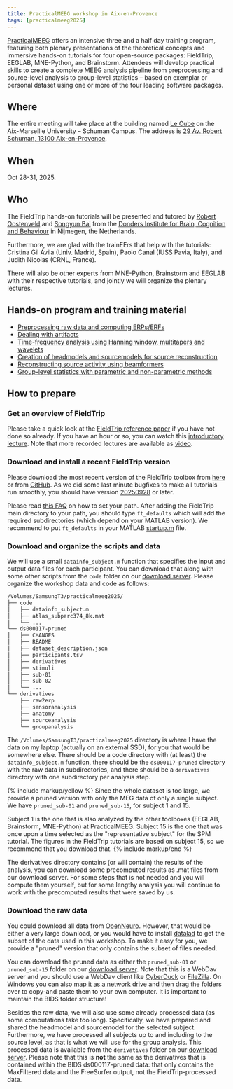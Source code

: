 ```yaml
---
title: PracticalMEEG workshop in Aix-en-Provence
tags: [practicalmeeg2025]
---
```


[PracticalMEEG](https://cuttingeeg.org/practicalmeeg2025/) offers an intensive three and a half day training program, featuring both plenary presentations of the theoretical concepts and immersive hands-on tutorials for four open-source packages: FieldTrip, EEGLAB, MNE-Python, and Brainstorm. Attendees will develop practical skills to create a complete MEEG analysis pipeline from preprocessing and source-level analysis to group-level statistics – based on exemplar or personal dataset using one or more of the four leading software packages.

## Where

The entire meeting will take place at the building named [Le Cube](https://www.univ-amu.fr/fr/public/le-cube-presentation) on the Aix-Marseille University – Schuman Campus. The address is [29 Av. Robert Schuman, 13100 Aix-en-Provence](https://maps.app.goo.gl/6vwBp5PGvkidT8gE6).

## When

Oct 28-31, 2025.

## Who

The FieldTrip hands-on tutorials will be presented and tutored by [Robert Oostenveld](https://www.ru.nl/en/people/oostenveld-r) and [Songyun Bai](https://www.ru.nl/en/people/bai-s) from the [Donders Institute for Brain, Cognition and Behaviour](https://www.ru.nl/en/donders-institute) in Nijmegen, the Netherlands.

Furthermore, we are glad with the trainEErs that help with the tutorials: Cristina Gil Ávila (Univ. Madrid, Spain), Paolo Canal (IUSS Pavia, Italy), and Judith Nicolas (CRNL, France).

There will also be other experts from MNE-Python, Brainstorm and EEGLAB with their respective tutorials, and jointly we will organize the plenary lectures.

## Hands-on program and training material

- [Preprocessing raw data and computing ERPs/ERFs](/workshop/practicalmeeg2025/handson_raw2erp)
- [Dealing with artifacts](/workshop/practicalmeeg2025/handson_artifacts)
- [Time-frequency analysis using Hanning window, multitapers and wavelets](/workshop/practicalmeeg2025/handson_sensoranalysis)
- [Creation of headmodels and sourcemodels for source reconstruction](/workshop/practicalmeeg2025/handson_anatomy)
- [Reconstructing source activity using beamformers](/workshop/practicalmeeg2025/handson_sourceanalysis)
- [Group-level statistics with parametric and non-parametric methods](/workshop/practicalmeeg2025/handson_groupanalysis)

## How to prepare

### Get an overview of FieldTrip

Please take a quick look at the [FieldTrip reference paper](https://doi.org/10.1155/2011/156869) if you have not done so already. If you have an hour or so, you can watch this [introductory lecture](https://www.youtube.com/watch?v=7B4rDZYwQLM). Note that more recorded lectures are available as [video](/video).

### Download and install a recent FieldTrip version

Please download the most recent version of the FieldTrip toolbox from [here](/download) or from [GitHub](https://github.com/fieldtrip/fieldtrip/tags). As we did some last minute bugfixes to make all tutorials run smoothly, you should have version [20250928](https://github.com/fieldtrip/fieldtrip/releases/tag/20250928) or later.

Please read [this FAQ](/faq/installation/) on how to set your path. After adding the FieldTrip main directory to your path, you should type `ft_defaults` which will add the required subdirectories (which depend on your MATLAB version). We recommend to put `ft_defaults` in your MATLAB [startup.m](https://nl.mathworks.com/help/matlab/ref/startup.html) file.

### Download and organize the scripts and data

We will use a small `datainfo_subject.m` function that specifies the input and output data files for each participant. You can download that along with some other scripts from the `code` folder on our [download server](https://download.fieldtriptoolbox.org/workshop/practicalmeeg2025/). Please organize the workshop data and code as follows:

```bash
/Volumes/SamsungT3/practicalmeeg2025/
├── code
│   ├── datainfo_subject.m
│   ├── atlas_subparc374_8k.mat
│   └── ...
└── ds000117-pruned
│   ├── CHANGES
│   ├── README
│   ├── dataset_description.json
│   ├── participants.tsv
│   ├── derivatives
│   ├── stimuli
│   ├── sub-01
│   ├── sub-02
│   └── ...
└── derivatives
    ├── raw2erp
    ├── sensoranalysis
    ├── anatomy
    ├── sourceanalysis
    └── groupanalysis
```

The `/Volumes/SamsungT3/practicalmeeg2025` directory is where I have the data on my laptop (actually on an external SSD), for you that would be somewhere else. There should be a code directory with (at least) the `datainfo_subject.m` function, there should be the `ds000117-pruned` directory with the raw data in subdirectories, and there should be a `derivatives` directory with one subdirectory per analysis step.

{% include markup/yellow %}
Since the whole dataset is too large, we provide a pruned version with only the MEG data of only a single subject. We have `pruned_sub-01` and `pruned_sub-15`, for subject 1 and 15.

Subject 1 is the one that is also analyzed by the other toolboxes (EEGLAB, Brainstorm, MNE-Python) at PracticalMEEG. Subject 15 is the one that was once upon a time selected as the "representative subject" for the SPM tutorial. The figures in the FieldTrip tutorials are based on subject 15, so we recommend that you download that.
{% include markup/end %}

The derivatives directory contains (or will contain) the results of the analysis, you can download some precomputed results as .mat files from our download server. For some steps that is not needed and you will compute them yourself, but for some lengthy analysis you will continue to work with the precomputed results that were saved by us.

### Download the raw data

You could download all data from [OpenNeuro](https://doi.org/10.18112/openneuro.ds000117.v1.0.5). However, that would be either a very large download, or you would have to install [datalad](https://www.datalad.org) to get the subset of the data used in this workshop. To make it easy for you, we provide a "pruned" version that only contains the subset of files needed.

You can download the pruned data as either the `pruned_sub-01` or `pruned_sub-15` folder on our [download server](https://download.fieldtriptoolbox.org/workshop/practicalmeeg2025/). Note that this is a WebDav server and you should use a WebDav client like [CyberDuck](https://cyberduck.io) or [FileZilla](https://filezilla-project.org). On Windows you can also [map it as a network drive](https://www.maketecheasier.com/map-webdav-drive-windows10/) and then drag the folders over to copy-and paste them to your own computer. It is important to maintain the BIDS folder structure!

Besides the raw data, we will also use some already processed data (as some computations take too long). Specifically, we have prepared and shared the headmodel and sourcemodel for the selected subject. Furthermore, we have processed all subjects up to and including to the source level, as that is what we will use for the group analysis. This processed data is available from the `derivatives` folder on our [download server](https://download.fieldtriptoolbox.org/workshop/practicalmeeg2025/). Please note that this is **not** the same as the derivatives that is contained within the BIDS ds000117-pruned data: that only contains the MaxFiltered data and the FreeSurfer output, not the FieldTrip-processed data.
